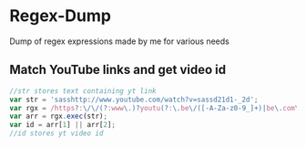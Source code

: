 # Regex-Dump

Dump of regex expressions made by me for various needs

## Match YouTube links and get video id


```javascript
//str stores text containing yt link
var str = 'sasshttp://www.youtube.com/watch?v=sassd21d1-_2d';
var rgx = /https?:\/\/(?:www\.)?youtu(?:\.be\/([-A-Za-z0-9_]+)|be\.com\/watch\?v=([-A-Za-z0-9_]+))/g;
var arr = rgx.exec(str);
var id = arr[1] || arr[2];
//id stores yt video id
```
